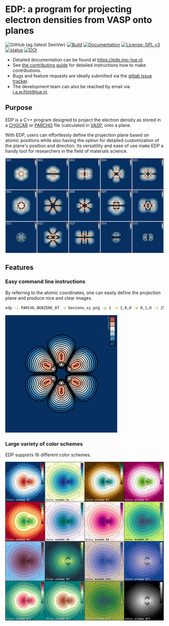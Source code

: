 # EDP: a program for projecting electron densities from VASP onto planes

![GitHub tag (latest SemVer)](https://img.shields.io/github/v/tag/ifilot/edp?label=version)
[![Build](https://github.com/ifilot/edp/actions/workflows/build.yml/badge.svg)](https://github.com/ifilot/edp/actions/workflows/build.yml)
[![Documentation](https://github.com/ifilot/edp/actions/workflows/docs.yml/badge.svg)](https://edp.imc-tue.nl)
[![License: GPL v3](https://img.shields.io/badge/License-GPLv3-blue.svg)](https://www.gnu.org/licenses/gpl-3.0)
[![status](https://joss.theoj.org/papers/5544210e68408b1f00a6fb802b7745e8/status.svg)](https://joss.theoj.org/papers/5544210e68408b1f00a6fb802b7745e8)
[![DOI](https://zenodo.org/badge/DOI/10.5281/zenodo.8104498.svg)](https://doi.org/10.5281/zenodo.8104498)

* Detailed documentation can be found at https://edp.imc-tue.nl.
* See [the contributing guide](CONTRIBUTING.md) for detailed instructions how to make contributions.
* Bugs and feature requests are ideally submitted via the [gitlab issue tracker](https://github.com/ifilot/edp/issues).
* The development team can also be reached by email via i.a.w.filot@tue.nl.

## Purpose

EDP is a C++ program designed to project the electron density as stored in a
[CHGCAR](https://www.vasp.at/wiki/index.php/CHGCAR) or
[PARCHG](https://www.vasp.at/wiki/index.php/PARCHG) file
(calculated in [VASP](https://www.vasp.at/), onto a plane.

With EDP, users can effortlessly define the projection plane based
on atomic positions while also having the option for detailed customization of
the plane's position and direction. Its versatility and ease of use make EDP
a handy tool for researchers in the field of materials science.

![molecular orbitals of benzene](docs/_static/img/benzene_mos.jpg)

## Features

### Easy command line instructions

By referring to the atomic coordinates, one can easily define the projection
plane and produce nice and clear images.

```bash
edp -i PARCHG_BENZENE_07 -o benzene_xy.png -p 1 -v 1,0,0 -w 0,1,0 -s 25 -b -5,0 -l
```

![molecular orbitals of benzene](docs/_static/img/benzene_xy_02.png)

### Large variety of color schemes

EDP supports 16 different color schemes.

![molecular orbitals of benzene](docs/_static/img/color_schemes.jpg)
